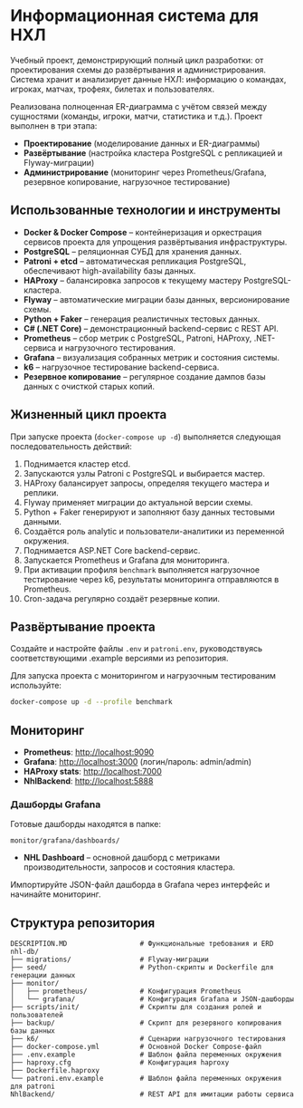 # Информационная система для НХЛ

Учебный проект, демонстрирующий полный цикл разработки: от проектирования схемы до развёртывания и администрирования. Система хранит и анализирует данные НХЛ: информацию о командах, игроках, матчах, трофеях, билетах и пользователях.

Реализована полноценная ER-диаграмма с учётом связей между сущностями (команды, игроки, матчи, статистика и т.д.). Проект выполнен в три этапа:

* **Проектирование** (моделирование данных и ER-диаграммы)
* **Развёртывание** (настройка кластера PostgreSQL с репликацией и Flyway-миграции)
* **Администрирование** (мониторинг через Prometheus/Grafana, резервное копирование, нагрузочное тестирование)

## Использованные технологии и инструменты

* **Docker & Docker Compose** – контейнеризация и оркестрация сервисов проекта для упрощения развёртывания инфраструктуры.
* **PostgreSQL** – реляционная СУБД для хранения данных.
* **Patroni + etcd** – автоматическая репликация PostgreSQL, обеспечивают high-availability базы данных.
* **HAProxy** – балансировка запросов к текущему мастеру PostgreSQL-кластера.
* **Flyway** – автоматические миграции базы данных, версионирование схемы.
* **Python + Faker** – генерация реалистичных тестовых данных.
* **C# (.NET Core)** – демонстрационный backend-сервис с REST API.
* **Prometheus** – сбор метрик с PostgreSQL, Patroni, HAProxy, .NET-сервиса и нагрузочного тестирования.
* **Grafana** – визуализация собранных метрик и состояния системы.
* **k6** – нагрузочное тестирование backend-сервиса.
* **Резервное копирование** – регулярное создание дампов базы данных с очисткой старых копий.

## Жизненный цикл проекта

При запуске проекта (`docker-compose up -d`) выполняется следующая последовательность действий:

1. Поднимается кластер etcd.
2. Запускаются узлы Patroni с PostgreSQL и выбирается мастер.
3. HAProxy балансирует запросы, определяя текущего мастера и реплики.
4. Flyway применяет миграции до актуальной версии схемы.
5. Python + Faker генерируют и заполняют базу данных тестовыми данными.
6. Создаётся роль analytic и пользователи-аналитики из переменной окружения.
7. Поднимается ASP.NET Core backend-сервис.
8. Запускается Prometheus и Grafana для мониторинга.
9. При активации профиля `benchmark` выполняется нагрузочное тестирование через k6, результаты мониторинга отправляются в Prometheus.
10. Cron-задача регулярно создаёт резервные копии.

## Развёртывание проекта

Создайте и настройте файлы `.env` и `patroni.env`, руководствуясь соответствующими .example версиями из репозитория.

Для запуска проекта с мониторингом и нагрузочным тестированим используйте:

```bash
docker-compose up -d --profile benchmark
```

## Мониторинг

* **Prometheus**: [http://localhost:9090](http://localhost:9090)
* **Grafana**: [http://localhost:3000](http://localhost:3000) (логин/пароль: admin/admin)
* **HAProxy stats**: [http://localhost:7000](http://localhost:7000)
* **NhlBackend**: [http://localhost:5888](http://localhost:5888)

### Дашборды Grafana

Готовые дашборды находятся в папке:

```
monitor/grafana/dashboards/
```

* **NHL Dashboard** – основной дашборд с метриками производительности, запросов и состояния кластера.

Импортируйте JSON-файл дашборда в Grafana через интерфейс и начинайте мониторинг.

## Структура репозитория

```
DESCRIPTION.MD                  # Функциональные требования и ERD
nhl-db/
├── migrations/                 # Flyway-миграции
├── seed/                       # Python-скрипты и Dockerfile для генерации данных
├── monitor/
│   ├── prometheus/             # Конфигурация Prometheus
│   └── grafana/                # Конфигурация Grafana и JSON-дашборды
├── scripts/init/               # Скрипты для создания ролей и пользователей
├── backup/                     # Скрипт для резервного копирования базы данных
├── k6/                         # Сценарии нагрузочного тестирования
├── docker-compose.yml          # Основной Docker Compose-файл
├── .env.example                # Шаблон файла переменных окружения
├── haproxy.cfg                 # Конфигурация haproxy
├── Dockerfile.haproxy
└── patroni.env.example         # Шаблон файла переменных окружения для patroni
NhlBackend/                     # REST API для имитации работы сервиса                  
```
